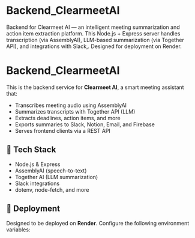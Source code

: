 # Backend_ClearmeetAI
Backend for Clearmeet AI — an intelligent meeting summarization and action item extraction platform. This Node.js + Express server handles transcription (via AssemblyAI), LLM-based summarization (via Together API), and integrations with Slack,. Designed for deployment on Render.

# Backend_ClearmeetAI

This is the backend service for **Clearmeet AI**, a smart meeting assistant that:
- Transcribes meeting audio using AssemblyAI
- Summarizes transcripts with Together API (LLM)
- Extracts deadlines, action items, and more
- Exports summaries to Slack, Notion, Email, and Firebase
- Serves frontend clients via a REST API

## 🔧 Tech Stack
- Node.js & Express
- AssemblyAI (speech-to-text)
- Together AI (LLM summarization)
- Slack integrations
- dotenv, node-fetch, and more

## 🚀 Deployment
Designed to be deployed on **Render**. Configure the following environment variables:

